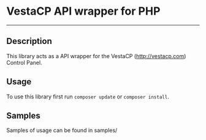 # VestaCP API wrapper for PHP
-----

## Description
This library acts as a API wrapper for the VestaCP (http://vestacp.com) Control Panel.

## Usage

To use this library first run `composer update` or `composer install`.

## Samples
Samples of usage can be found in samples/

